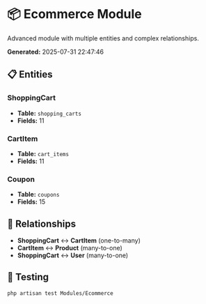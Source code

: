 # 📦 Ecommerce Module

Advanced module with multiple entities and complex relationships.

**Generated:** 2025-07-31 22:47:46

## 📋 Entities

### ShoppingCart
- **Table:** `shopping_carts`
- **Fields:** 11

### CartItem
- **Table:** `cart_items`
- **Fields:** 11

### Coupon
- **Table:** `coupons`
- **Fields:** 15

## 🔗 Relationships

- **ShoppingCart** ↔ **CartItem** (one-to-many)
- **CartItem** ↔ **Product** (many-to-one)
- **ShoppingCart** ↔ **User** (many-to-one)

## 🧪 Testing

```bash
php artisan test Modules/Ecommerce
```
